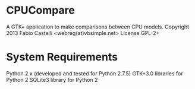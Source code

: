 CPUCompare
==========

A GTK+ application to make comparisons between CPU models.
Copyright 2013 Fabio Castelli <webreg(at)vbsimple.net>
License GPL-2+

System Requirements
===================

Python 2.x (developed and tested for Python 2.7.5)
GTK+3.0 libraries for Python 2
SQLite3 library for Python 2

